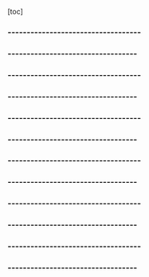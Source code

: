 [toc]





### -----------------------------------



### ----------------------------------



### -----------------------------------



### ----------------------------------



### -----------------------------------



### ----------------------------------




### -----------------------------------



### ----------------------------------




### -----------------------------------



### ----------------------------------




### -----------------------------------



### ----------------------------------
